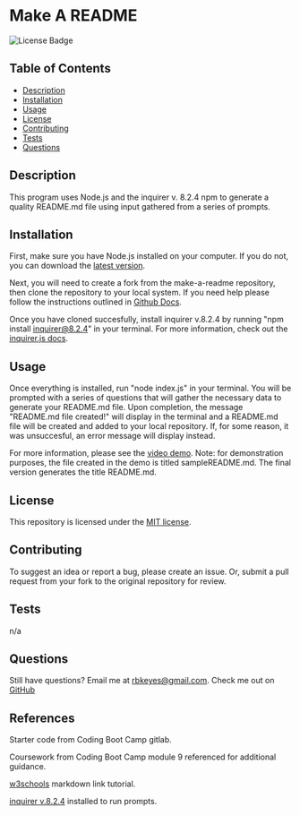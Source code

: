 # Make A README
  
  ![License Badge](https://img.shields.io/badge/license-MIT-blue)

  ## Table of Contents
  - [Description](#description)
  - [Installation](#installation)
  - [Usage](#usage)
  - [License](#license)
  - [Contributing](#contributing)
  - [Tests](#tests)
  - [Questions](#questions)
  
  ## Description
  This program uses Node.js and the inquirer v. 8.2.4 npm to generate a quality README.md file using input gathered from a series of prompts. 
  
  ## Installation
  First, make sure you have Node.js installed on your computer. If you do not, you can download the [latest version](https://nodejs.org/en/).

  Next, you will need to create a fork from the make-a-readme repository, then clone the repository to your local system. If you need help please follow the instructions outlined in [Github Docs](https://docs.github.com/en/get-started/quickstart/fork-a-repo).

  Once you have cloned succesfully, install inquirer v.8.2.4 by running "npm install inquirer@8.2.4" in your terminal. For more information, check out the [inquirer.js docs](https://www.npmjs.com/package/inquirer/v/8.2.4).
  
  ## Usage
  Once everything is installed, run "node index.js" in your terminal. You will be prompted with a series of questions that will gather the necessary data to generate your README.md file. Upon completion, the message "README.md file created!" will display in the terminal and a README.md file will be created and added to your local repository. If, for some reason, it was unsuccesful, an error message will display instead.

  For more information, please see the [video demo](). Note: for demonstration purposes, the file created in the demo is titled sampleREADME.md. The final version generates the title README.md. 
  
  ## License
  This repository is licensed under the [MIT license](https://choosealicense.com/licenses/mit/).
  
  ## Contributing
  To suggest an idea or report a bug, please create an issue. Or, submit a pull request from your fork to the original repository for review.
  
  ## Tests
  n/a
  
  ## Questions
  Still have questions? Email me at [rbkeyes@gmail.com](mailto:rbkeyes@gmail.com).
  Check me out on [GitHub](https://github.com/rbkeyes)

  ## References
  Starter code from Coding Boot Camp gitlab. 

  Coursework from Coding Boot Camp module 9 referenced for additional guidance.

  [w3schools](https://www.w3schools.io/file/markdown-links/) markdown link tutorial.

  [inquirer v.8.2.4](https://www.npmjs.com/package/inquirer/v/8.2.4) installed to run prompts.


  